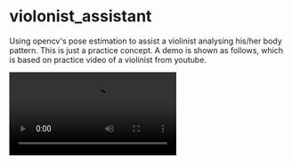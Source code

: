 # violonist_assistant
Using opencv's pose estimation to assist a violinist analysing his/her body pattern. This is just a practice concept. A demo is shown as follows, which is based on practice video of a violinist from youtube.

![](output.mp4)




